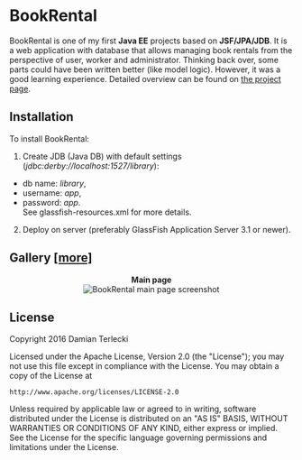 # BookRental
BookRental is one of my first **Java EE** projects based on **JSF/JPA/JDB**. It is a web application with database that allows managing book rentals from the perspective of user, worker and administrator. Thinking back over, some parts could have been written better (like model logic). However, it was a good learning experience. Detailed overview can be found on [the project page](https://t3r1jj.github.io/BookRental "BookRental project page").

## Installation
To install BookRental:
1. Create JDB (Java DB) with default settings (*jdbc:derby://localhost:1527/library*):
  + db name: *library*,
  + username: *app*,
  + password: *app*.  
  See glassfish-resources.xml for more details.
2. Deploy on server (preferably GlassFish Application Server 3.1 or newer).

## Gallery [[more]](https://t3r1jj.github.io/BookRental "BookRental project page")
<p align="center">
<b>Main page</b><br/>
<img src="https://cloud.githubusercontent.com/assets/20327242/21473010/25abe762-caf5-11e6-9f69-e9fe56b8456f.png" alt="BookRental main page screenshot">

## License
Copyright 2016 Damian Terlecki

Licensed under the Apache License, Version 2.0 (the "License");
you may not use this file except in compliance with the License.
You may obtain a copy of the License at

    http://www.apache.org/licenses/LICENSE-2.0

Unless required by applicable law or agreed to in writing, software
distributed under the License is distributed on an "AS IS" BASIS,
WITHOUT WARRANTIES OR CONDITIONS OF ANY KIND, either express or implied.
See the License for the specific language governing permissions and
limitations under the License.
